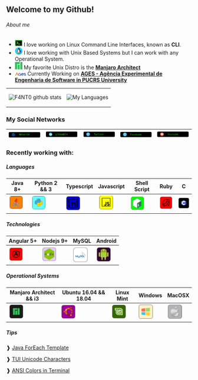 ## Welcome to my Github!

###### About me

* <img src="https://github.com/F4NT0/F4NT0/blob/master/images/icons/terminal-neon.png" width="20"> I love working on Linux Command Line Interfaces, known as **CLI**.
* <img src="https://github.com/F4NT0/F4NT0/blob/master/images/icons/linux.png" width="20"> I love working with Unix Based Systems but I can work with any Operational System.
* <img src="https://github.com/F4NT0/F4NT0/blob/master/images/icons/manjaro.png" width="20"> My favorite Unix Distro is the [**Manjaro Architect**](https://manjaro.org/)
* <img src="https://github.com/F4NT0/F4NT0/blob/master/images/icons/logo-ages_color.png" width="30"> Currently Working on [**AGES - Agência Experimental de Engenharia de Software in PUCRS University**](http://www.ages.pucrs.br/)

<table>
<tr>
<tr><td>

![F4NT0 github stats](https://github-readme-stats.vercel.app/api?username=F4NT0&count_private=true&show_icons=true&theme=chartreuse-dark&include_all_commits=true)

</td><td>

![My Languages](https://github-readme-stats.vercel.app/api/top-langs/?username=F4NT0&layout=compact&theme=chartreuse-dark)

</table>

### My Social Networks

[<img src="https://github.com/F4NT0/F4NT0/blob/master/images/icons/website.png">](https://f4nt0.github.io/PR0GR4M1NG/)|[<img src="https://github.com/F4NT0/F4NT0/blob/master/images/icons/linkedin.png">](https://www.linkedin.com/in/gabriel-fanto-stundner-b19723164/) |[<img src="https://github.com/F4NT0/F4NT0/blob/master/images/icons/twitter.png">](https://twitter.com/GABRIELFANTO) |[<img src="https://github.com/F4NT0/F4NT0/blob/master/images/icons/facebook.png">](https://www.facebook.com/gabrielfanto) |[<img src="https://github.com/F4NT0/F4NT0/blob/master/images/icons/youtube.png">](https://www.youtube.com/channel/UC0OLmUgRYTryGlpd4wCqkAA?view_as=subscriber) |
|---|---|---|---|---|

### Recently working with:

##### Languages

Java 8+ | Python 2 && 3 | Typescript | Javascript | Shell Script | Ruby | C
|---|---|---|---|---|---|---|
<img src="https://github.com/F4NT0/F4NT0/blob/master/images/icons/java.png" width="40"> | <img src="https://github.com/F4NT0/F4NT0/blob/master/images/icons/python.png" width="40"> | <img src="https://github.com/F4NT0/F4NT0/blob/master/images/icons/typescript.png" width="40"> | <img src="https://github.com/F4NT0/F4NT0/blob/master/images/icons/javascript.png" width="40"> | <img src="https://github.com/F4NT0/F4NT0/blob/master/images/icons/shell.png" width="40"> | <img src="https://github.com/F4NT0/F4NT0/blob/master/images/icons/ruby.png" width="40"> | <img src="https://github.com/F4NT0/F4NT0/blob/master/images/icons/c.png" width="40">

##### Technologies 

| Angular 5+ | Nodejs 9+ | MySQL | Android
|---|---|---|---| 
<img src="https://github.com/F4NT0/F4NT0/blob/master/images/icons/angular.png" width="40"> | <img src="https://github.com/F4NT0/F4NT0/blob/master/images/icons/node.png" width="40"> | <img src="https://github.com/F4NT0/F4NT0/blob/master/images/icons/mysql.png" width="40"> | <img src="https://github.com/F4NT0/F4NT0/blob/master/images/icons/android.png" width="40">

##### Operational Systems

| Manjaro Architect && i3 | Ubuntu 16.04 && 18.04 | Linux Mint | Windows | MacOSX |
|---|---|---|---|---|
<img src="https://github.com/F4NT0/F4NT0/blob/master/images/icons/manjaro-2.png" width="40"> | <img src="https://github.com/F4NT0/F4NT0/blob/master/images/icons/ubuntu-2.png" width="40"> | <img src="https://github.com/F4NT0/F4NT0/blob/master/images/icons/mint-2.png" width="40"> | <img src="https://github.com/F4NT0/F4NT0/blob/master/images/icons/windows-2.png" width="40"> | <img src="https://github.com/F4NT0/F4NT0/blob/master/images/icons/macosx.png" width="40">

##### Tips

❱ [Java ForEach Template](https://gist.github.com/F4NT0/f78cca6d9442e1a25b45eb673c8cc043)

❱ [TUI Unicode Characters](https://gist.github.com/F4NT0/0e77a9d56415e57011a4cb243b658033)

❱ [ANSI Colors in Terminal](https://gist.github.com/F4NT0/afec936ed4175bed1eac74cef69655b2)
